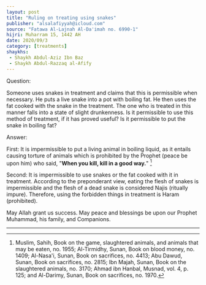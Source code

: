 ```yaml
---
layout: post
title: "Ruling on treating using snakes"
publisher: "alsalafiyyah@icloud.com"
source: "Fatawa Al-Lajnah Al-Da'imah no. 6990-1"
hijri: Muharram 15, 1442 AH
date: 2020/09/3
category: [treatments]
shaykhs: 
 - Shaykh Abdul-Aziz Ibn Baz
 - Shaykh Abdul-Razzaq al-Afify
---
```


Question:

Someone uses snakes in treatment and claims that this is permissible when necessary. He puts a live snake into a pot with boiling fat. He then uses the fat cooked with the snake in the treatment. The one who is treated in this manner falls into a state of slight drunkenness. Is it permissible to use this method of treatment, if it has proved useful? Is it permissible to put the snake in boiling fat?

Answer:

First: It is impermissible to put a living animal in boiling liquid, as it entails causing torture of animals which is prohibited by the Prophet (peace be upon him) who said, "**When you kill, kill in a good way.**" [^1]

Second: It is impermissible to use snakes or the fat cooked with it in treatment. According to the preponderant view, eating the flesh of snakes is impermissible and the flesh of a dead snake is considered Najis (ritually impure). Therefore, using the forbidden things in treatment is Haram (prohibited).

May Allah grant us success. May peace and blessings be upon our Prophet Muhammad, his family, and Companions. 

---

[^1]: Muslim, Sahih, Book on the game, slaughtered animals, and animals that may be eaten, no. 1955; Al-Tirmidhy, Sunan, Book on blood money, no. 1409; Al-Nasa'i, Sunan, Book on sacrifices, no. 4413; Abu Dawud, Sunan, Book on sacrifices, no. 2815; Ibn Majah, Sunan, Book on the slaughtered animals, no. 3170; Ahmad ibn Hanbal, Musnad, vol. 4, p. 125; and Al-Darimy, Sunan, Book on sacrifices, no. 1970.
